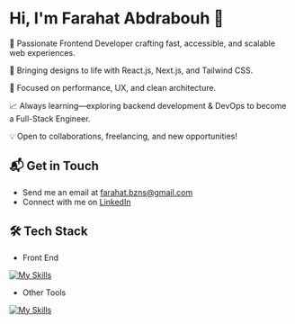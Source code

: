 # Hi, I'm Farahat Abdrabouh 👋

🚀 Passionate Frontend Developer crafting fast, accessible, and scalable web experiences.

🎨 Bringing designs to life with React.js, Next.js, and Tailwind CSS.

🎯 Focused on performance, UX, and clean architecture.

📈 Always learning—exploring backend development & DevOps to become a Full-Stack Engineer.

💡 Open to collaborations, freelancing, and new opportunities!

## 📬 Get in Touch

- Send me an email at farahat.bzns@gmail.com
- Connect with me on [LinkedIn](https://www.linkedin.com/in/farahat-abdrabouh-3479a327b/)

## 🛠️ Tech Stack

- Front End

[![My Skills](https://skillicons.dev/icons?i=html,css,js,ts,tailwind,react,sass,redux,nextjs,bootstrap,figma)](https://skillicons.dev)

<!-- - Back End

[![My Skills](https://skillicons.dev/icons?i=js,ts,nodejs,mongodb,postgres,expressjs,nestjs,prisma,)](https://skillicons.dev) -->

- Other Tools

[![My Skills](https://skillicons.dev/icons?i=git,vite,vscode,npm,linux,bash,docker)](https://skillicons.dev)

<!-- ## Github Stats

[![GitHub Streak](https://streak-stats.demolab.com/?user=fasdjkherig&theme=dark)](https://git.io/streak-stats) -->
